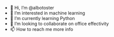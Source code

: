 - 👋 Hi, I’m @albotoster
- 👀 I’m interested in machine learning
- 🌱 I’m currently learning Python
- 💞️ I’m looking to collaborate on office effectivity
- 📫 How to reach me more info

<!---
albotoster/albotoster is a ✨ special ✨ repository because its `README.md` (this file) appears on your GitHub profile.
You can click the Preview link to take a look at your changes.
--->
